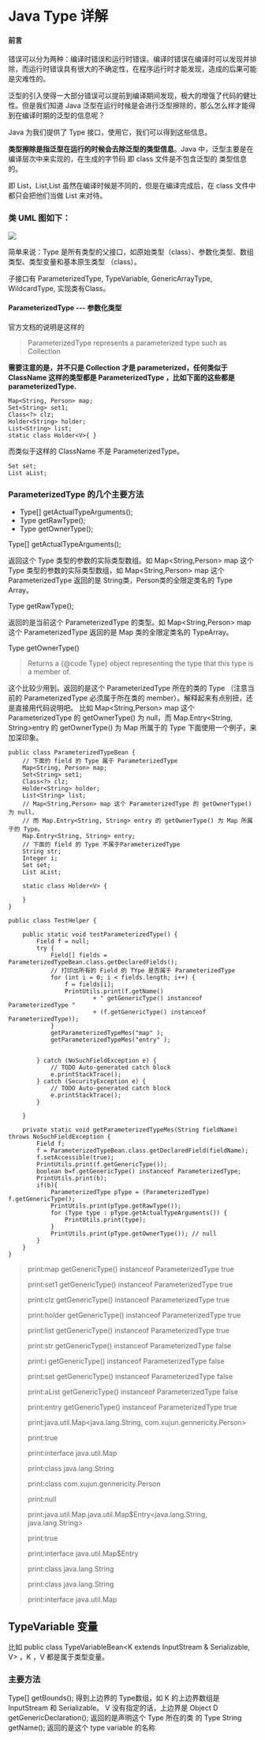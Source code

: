 # Java Type 详解

#### 前言

错误可以分为两种：编译时错误和运行时错误。编译时错误在编译时可以发现并排除，而运行时错误具有很大的不确定性，在程序运行时才能发现，造成的后果可能是灾难性的。

泛型的引入使得一大部分错误可以提前到编译期间发现，极大的增强了代码的健壮性。但是我们知道 Java 泛型在运行时候是会进行泛型擦除的，那么怎么样才能得到在编译时期的泛型的信息呢？

Java 为我们提供了 Type 接口，使用它，我们可以得到这些信息。

**类型擦除是指泛型在运行的时候会去除泛型的类型信息**。Java 中，泛型主要是在编译层次中来实现的，在生成的字节码 即 class 文件是不包含泛型的 类型信息的。

即 List<String>，List<Object>,List<Integer> 虽然在编译时候是不同的，但是在编译完成后，在 class 文件中都只会把他们当做 List 来对待。

### 类 UML 图如下：

![](../picture/UML-04.png)

简单来说：Type 是所有类型的父接口，如原始类型（class）、参数化类型、数组类型、类型变量和基本原生类型 （class）。

子接口有  ParameterizedType, TypeVariable, GenericArrayType, WildcardType, 实现类有Class。

#### ParameterizedType --- 参数化类型

官方文档的说明是这样的

> ParameterizedType represents a parameterized type such as
> Collection<String>

**需要注意的是，并不只是 Collection<String> 才是 parameterized，任何类似于 ClassName 这样的类型都是 ParameterizedType ，比如下面的这些都是 parameterizedType.**

```
Map<String, Person> map;
Set<String> set1;
Class<?> clz;
Holder<String> holder;
List<String> list;
static class Holder<V>{	}
```

而类似于这样的 ClassName 不是 ParameterizedType。

```
Set set;
List aList;
```

### ParameterizedType 的几个主要方法

- Type[] getActualTypeArguments();
- Type getRawType();
- Type getOwnerType();

Type[] getActualTypeArguments();

返回这个 Type 类型的参数的实际类型数组。如 Map<String,Person> map 这个 Type 类型的参数的实际类型数组，如 Map<String,Person> map 这个 ParameterizedType 返回的是 String类，Person类的全限定类名的 Type Array。

Type getRawType();

返回的是当前这个 ParameterizedType 的类型。如 Map<String,Person> map 这个 ParameterizedType 返回的是 Map 类的全限定类名的 TypeArray。

Type getOwnerType()

> Returns a {@code Type} object representing the type that this type is a member of.

这个比较少用到。返回的是这个 ParameterizedType 所在的类的 Type （注意当前的 ParameterizedType 必须属于所在类的 member）。解释起来有点别扭，还是直接用代码说明吧。 比如 Map<String,Person> map 这个 ParameterizedType 的 getOwnerType() 为 null，而 Map.Entry<String, String>entry 的 getOwnerType() 为 Map 所属于的 Type
下面使用一个例子，来加深印象。

```
public class ParameterizedTypeBean {
	// 下面的 field 的 Type 属于 ParameterizedType
	Map<String, Person> map;
	Set<String> set1;
	Class<?> clz;
	Holder<String> holder;
	List<String> list;
	// Map<String,Person> map 这个 ParameterizedType 的 getOwnerType() 为 null，
	// 而 Map.Entry<String, String> entry 的 getOwnerType() 为 Map 所属于的 Type。
	Map.Entry<String, String> entry;
	// 下面的 field 的 Type 不属于ParameterizedType
	String str;
	Integer i;
	Set set;
	List aList;

	static class Holder<V> {

	}
}
```

```
public class TestHelper {

	public static void testParameterizedType() {
		Field f = null;
		try {
			Field[] fields = ParameterizedTypeBean.class.getDeclaredFields();
            // 打印出所有的 Field 的 TYpe 是否属于 ParameterizedType
			for (int i = 0; i < fields.length; i++) {
				f = fields[i];
				PrintUtils.print(f.getName()
						+ " getGenericType() instanceof ParameterizedType "
						+ (f.getGenericType() instanceof ParameterizedType));
			}
			getParameterizedTypeMes("map" );
			getParameterizedTypeMes("entry" );
			

		} catch (NoSuchFieldException e) {
			// TODO Auto-generated catch block
			e.printStackTrace();
		} catch (SecurityException e) {
			// TODO Auto-generated catch block
			e.printStackTrace();
		}

	}

	private static void getParameterizedTypeMes(String fieldName) throws NoSuchFieldException {
		Field f;
		f = ParameterizedTypeBean.class.getDeclaredField(fieldName);
		f.setAccessible(true);
		PrintUtils.print(f.getGenericType());
		boolean b=f.getGenericType() instanceof ParameterizedType;
		PrintUtils.print(b);
		if(b){
			ParameterizedType pType = (ParameterizedType) f.getGenericType();
			PrintUtils.print(pType.getRawType());
			for (Type type : pType.getActualTypeArguments()) {
				PrintUtils.print(type);
			}
			PrintUtils.print(pType.getOwnerType()); // null
		}
	}
}
```

> print:map getGenericType() instanceof ParameterizedType true
>
> print:set1 getGenericType() instanceof ParameterizedType true
>
> print:clz getGenericType() instanceof ParameterizedType true
>
> print:holder getGenericType() instanceof ParameterizedType true
>
> print:list getGenericType() instanceof ParameterizedType true
>
> print:str getGenericType() instanceof ParameterizedType false
>
> print:i getGenericType() instanceof ParameterizedType false
>
> print:set getGenericType() instanceof ParameterizedType false
>
> print:aList getGenericType() instanceof ParameterizedType false
>
> print:entry getGenericType() instanceof ParameterizedType true
>
> print:java.util.Map<java.lang.String, com.xujun.gennericity.Person>
>
> print:true
>
> print:interface java.util.Map
>
> print:class java.lang.String
>
> print:class com.xujun.gennericity.Person
>
> print:null
>
> print:java.util.Map.java.util.Map$Entry<java.lang.String, java.lang.String>
>
> print:true
>
> print:interface java.util.Map$Entry
>
> print:class java.lang.String
>
> print:class java.lang.String
>
> print:interface java.util.Map

## **TypeVariable 变量**

比如 public class TypeVariableBean<K extends InputStream & Serializable, V> ，K ，V 都是属于类型变量。

### 主要方法

Type[] getBounds(); 得到上边界的 Type数组，如 K 的上边界数组是 InputStream 和 Serializable。 V 没有指定的话，上边界是 Object
D getGenericDeclaration(); 返回的是声明这个 Type 所在的类 的 Type
String getName(); 返回的是这个 type variable 的名称

